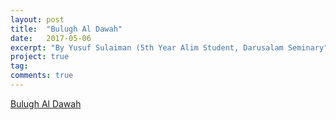 ```yaml
---
layout: post
title:  "Bulugh Al Dawah"
date:   2017-05-06
excerpt: "By Yusuf Sulaiman (5th Year Alim Student, Darusalam Seminary"
project: true
tag:
comments: true
---
```


[Bulugh Al Dawah](http://masjidds.org/2020/04/02/bulugh-al-da%CA%BFwah/)



